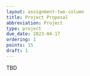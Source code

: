 ```yaml
---
layout: assignment-two-column
title: Project Proposal
abbreviation: Project
type: project
due_date: 2023-04-17
ordering: 1
points: 15
draft: 1
---
```

TBD